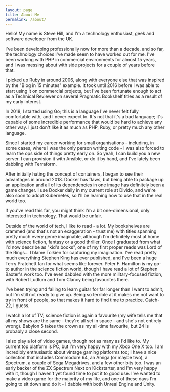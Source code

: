 ```yaml
---
layout: page
title: About Me
permalink: /about/
---
```


Hello! My name is Steve Hill, and I'm a technology enthusiast, geek and software
developer from the UK.

I've been developing professionally now for more than a decade, and so far, the
technology choices I've made seem to have worked out for me. I've been working
with PHP in commercial environments for almost 15 years, and I was messing about
with side projects for a couple of years before that.

I picked up Ruby in around 2006, along with everyone else that was inspired by
the "Blog in 15 minutes" example. It took until 2016 before I was able to start
using it on commercial projects, but I've been fortunate enough to act as a
Technical Reviewer on several Pragmatic Bookshelf titles as a result of my early
interest.

In 2018, I started using Go; this is a language I've never felt fully comfortable
with, and I never expect to. It's not that it's a bad language; it's capable of
some incredible performance that would be hard to achieve any other way. I just
don't like it as much as PHP, Ruby, or pretty much any other language.

Since I started my career working for small organisations - including, in some
cases, where I was the only person writing code - I was also forced to learn the
ops side of things pretty early on. So yeah, I can build you a new server. I can
provision it with Ansible, or do it by hand, and I've lately been dabbling with
Terraform.

After initially hating the concept of containers, I began to see their advantages
in around 2018. Docker has flaws, but being able to package up an application and
all of its dependencies in one image has definitely been a game changer. I use
Docker daily in my current role at Divido, and we're also soon to adopt Kubernetes,
so I'll be learning how to use that in the real world too.

If you've read this far, you might think I'm a bit one-dimensional, only interested
in technology. That would be unfair.

Outside of the world of tech, I like to read - a lot. My bookshelves are crammed
(and that's not an exaggeration - trust me) with titles spanning pretty much every
genre imaginable, although I'm definitely most at home with science fiction, fantasy
or a good thriller. Once I graduated from what I'd now describe as "kid's books",
one of my first proper reads was Lord of the Rings... I blame Tolkien for capturing
my imagination. I've read pretty much everything Stephen King has ever published,
and I've been a huge Terry Pratchett fan for what seems like forever. Peter F.
Hamilton is my go-to author in the science fiction world, though I have read a lot
of Stephen Baxter's work too. I've even dabbled with the more military-focused
fiction, with Robert Ludlum and Tom Clancy being favourites there.

I've been trying and failing to learn guitar for far longer than I want to admit,
but I'm still not ready to give up. Being so terrible at it makes me not want to
try in front of people, so that makes it hard to find time to practice. Catch-22,
I guess.

I watch a lot of TV; science fiction is again a favourite (my wife tells me that
all my shows are the same - they're all set in space - and she's not entirely
wrong). Babylon 5 takes the crown as my all-time favourite, but 24 is probably
a close second.

I also play a lot of video games, though not as many as I'd like to. My current
top platform is PC, but I'm very happy with my Xbox One X too. I am incredibly
enthusiastic about vintage gaming platforms too; I have a nice collection that
includes Commodore 64, an Amiga (or maybe two), a Spectrum, a couple of Sega
Megadrives, and a few other bits too. I was an early backer of the ZX Spectrum
Next on Kickstarter, and I'm very happy with it, though I haven't yet found time
to put it to good use. I've wanted to make a video game for the majority of my
life, and one of these days I'm going to sit down and do it - I dabble with
both Unreal Engine and Unity.
